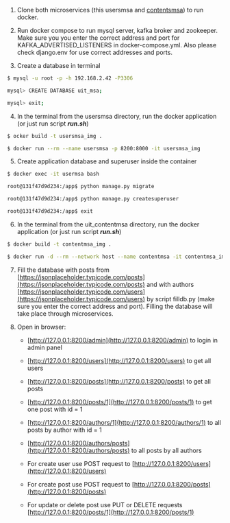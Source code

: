 1. Clone both microservices (this usersmsa and [contentsmsa](https://github.com/skvsbk/contentsmsa.git)) to run docker.

2. Run docker compose to run mysql server, kafka broker and zookeeper. Make sure you you enter the correct address and port for KAFKA_ADVERTISED_LISTENERS in docker-compose.yml. Also please check django.env for use correct addresses and ports. 

3. Create a database in terminal
``` bash
$ mysql -u root -p -h 192.168.2.42 -P3306

mysql> CREATE DATABASE uit_msa;

mysql> exit;
```

4. In the terminal from the usersmsa directory, run the docker application (or just run script ___run.sh___)

``` bash
$ ocker build -t usersmsa_img .

$ docker run --rm --name usersmsa -p 8200:8000 -it usersmsa_img
``` 

5. Create application database and superuser inside the container

``` bash
$ docker exec -it usermsa bash

root@131f47d9d234:/app$ python manage.py migrate

root@131f47d9d234:/app$ python manage.py createsuperuser

root@131f47d9d234:/app$ exit
```

6. In the terminal from the uit_contentmsa directory, run the docker application (or just run script ___run.sh___)
   
``` bash
$ docker build -t contentmsa_img .

$ docker run -d --rm --network host --name contentmsa -it contentmsa_img
```

7. Fill the database with posts from [https://jsonplaceholder.typicode.com/posts](https://jsonplaceholder.typicode.com/posts) and with authors [https://jsonplaceholder.typicode.com/users](https://jsonplaceholder.typicode.com/users) by script filldb.py (make sure you enter the correct address and port). Filling the database will take place through microservices.

8. Open in browser:
    - [http://127.0.0.1:8200/admin](http://127.0.0.1:8200/admin) to login in admin panel
    - [http://127.0.0.1:8200/users](http://127.0.0.1:8200/users) to get all users
    - [http://127.0.0.1:8200/posts](http://127.0.0.1:8200/posts) to get all posts
    - [http://127.0.0.1:8200/posts/1](http://127.0.0.1:8200/posts/1) to get one post with id = 1
    - [http://127.0.0.1:8200/authors/1](http://127.0.0.1:8200/authors/1) to all posts by author with id = 1
    - [http://127.0.0.1:8200/authors/posts](http://127.0.0.1:8200/authors/posts) to all posts by all authors

    - For create user use POST request to [http://127.0.0.1:8200/users](http://127.0.0.1:8200/users)
    - For create post use POST request to [http://127.0.0.1:8200/posts](http://127.0.0.1:8200/posts)
    - For update or delete post use PUT or DELETE requests [http://127.0.0.1:8200/posts/1](http://127.0.0.1:8200/posts/1)
